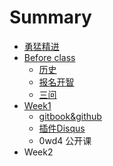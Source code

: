 # Summary

* [勇猛精进](README.md)
* [Before class](beforeclassmd.md)
   * [历史](history.md)
   * [报名开智](bao_ming.md)
   * [三问](3questions.md)
* [Week1](week1.md)
   * [gitbook&github](gitbook&github.md)
   * [插件Disqus](cha_jian_disqus.md)
   * 0wd4 公开课
* Week2

